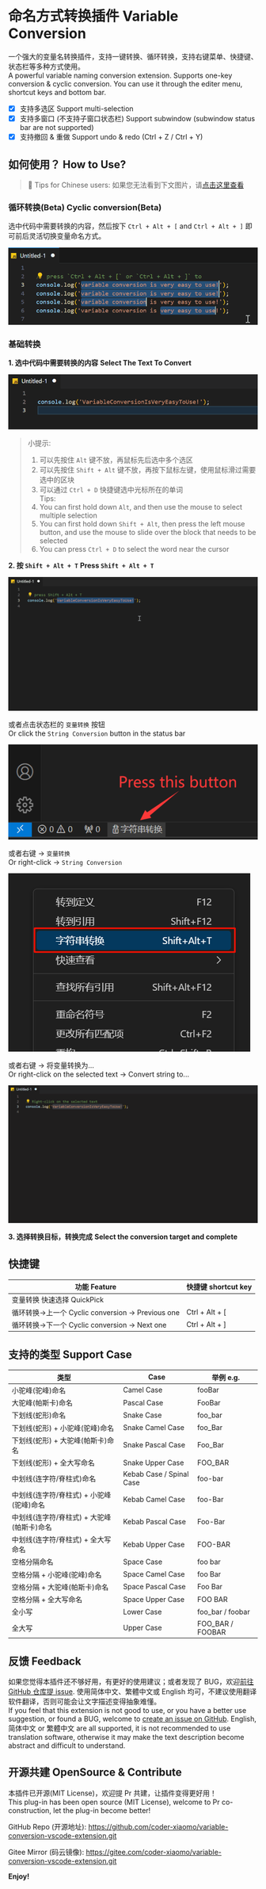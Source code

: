 # 命名方式转换插件 Variable Conversion

一个强大的变量名转换插件，支持一键转换、循环转换，支持右键菜单、快捷键、状态栏等多种方式使用。<br>
A powerful variable naming conversion extension. Supports one-key conversion & cyclic conversion. You can use it through the editer menu, shortcut keys and bottom bar.

- [x] 支持多选区 Support multi-selection
- [x] 支持多窗口 (不支持子窗口状态栏) Support subwindow  (subwindow status bar are not supported)
- [x] 支持撤回 & 重做 Support undo & redo (Ctrl + Z / Ctrl + Y)

## 如何使用？ How to Use?

> 🔭 Tips for Chinese users: 如果您无法看到下文图片，请[点击这里查看](https://gitee.com/coder-xiaomo/variable-conversion-vscode-extension/blob/main/README.md)

### 循环转换(Beta) Cyclic conversion(Beta)

选中代码中需要转换的内容，然后按下 `Ctrl + Alt + [` and `Ctrl + Alt + ]` 即可前后灵活切换变量命名方式。

![](image/cyclic-conversion.gif)

### 基础转换

**1. 选中代码中需要转换的内容** **Select The Text To Convert**

![Step1. Select The Text To Convert](image/step1-select-the-text-to-convert.gif)

> 小提示: <br>
> 1. 可以先按住 `Alt` 键不放，再鼠标先后选中多个选区 <br>
> 2. 可以先按住 `Shift + Alt` 键不放，再按下鼠标左键，使用鼠标滑过需要选中的区块 <br>
> 3. 可以通过 `Ctrl + D` 快捷键选中光标所在的单词 <br>
> Tips: <br>
> 1. You can first hold down `Alt`,  and then use the mouse to select multiple selection <br>
> 2. You can first hold down `Shift + Alt`, then press the left mouse button, and use the mouse to slide over the block that needs to be selected <br>
> 3. You can press `Ctrl + D` to select the word near the cursor <br>

**2. 按 `Shift + Alt + T`** **Press `Shift + Alt + T`**

![Step2. Press Shift + Alt + T](image/step2-press-shift-alt-t.gif)

或者点击状态栏的 `变量转换` 按钮<br>
Or click the `String Conversion` button in the status bar

![Step2. Press Status Bar Button](image/step2-press-status-bar-button.png)

或者右键 -> `变量转换`<br>
Or right-click -> `String Conversion`

![Step2. Variable conversion on the context menu](image/step2-variable-conversion-on-context-menu.png)

或者右键 -> 将变量转换为... <br>
Or right-click on the selected text -> Convert string to...

![Step2. Right-click on the selected text](image/step2-right-click-on-the-selected-text.gif)

**3. 选择转换目标，转换完成** **Select the conversion target and complete**

## 快捷键

| 功能 Feature                                     | 快捷键 shortcut key |
| ------------------------------------------------ | ------------------- |
| 变量转换 快速选择 QuickPick                      |                     |
| 循环转换→上一个 Cyclic conversion → Previous one | Ctrl + Alt + [      |
| 循环转换→下一个 Cyclic conversion → Next one     | Ctrl + Alt + ]      |



## 支持的类型 Support Case

| 类型                                       | Case                     | 举例 e.g.        |
| ------------------------------------------ | ------------------------ | ---------------- |
| 小驼峰(驼峰)命名                           | Camel Case               | fooBar           |
| 大驼峰(帕斯卡)命名                         | Pascal Case              | FooBar           |
| 下划线(蛇形)命名                           | Snake Case               | foo_bar          |
| 下划线(蛇形) + 小驼峰(驼峰)命名            | Snake Camel Case         | foo_Bar          |
| 下划线(蛇形) + 大驼峰(帕斯卡)命名          | Snake Pascal Case        | Foo_Bar          |
| 下划线(蛇形) + 全大写命名                  | Snake Upper Case         | FOO_BAR          |
| 中划线(连字符/脊柱式)命名                  | Kebab Case / Spinal Case | foo-bar          |
| 中划线(连字符/脊柱式) + 小驼峰(驼峰)命名   | Kebab Camel Case         | foo-Bar          |
| 中划线(连字符/脊柱式) + 大驼峰(帕斯卡)命名 | Kebab Pascal Case        | Foo-Bar          |
| 中划线(连字符/脊柱式) + 全大写命名         | Kebab Upper Case         | FOO-BAR          |
| 空格分隔命名                               | Space Case               | foo bar          |
| 空格分隔 + 小驼峰(驼峰)命名                | Space Camel Case         | foo Bar          |
| 空格分隔 + 大驼峰(帕斯卡)命名              | Space Pascal Case        | Foo Bar          |
| 空格分隔 + 全大写命名                      | Space Upper Case         | FOO BAR          |
| 全小写                                     | Lower Case               | foo_bar / foobar |
| 全大写                                     | Upper Case               | FOO_BAR / FOOBAR |

## 反馈 Feedback

如果您觉得本插件还不够好用，有更好的使用建议；或者发现了 BUG，欢迎[前往 GitHub 仓库提 issue](https://github.com/coder-xiaomo/variable-conversion-vscode-extension/issues). 使用简体中文、繁體中文或 English 均可，不建议使用翻译软件翻译，否则可能会让文字描述变得抽象难懂。<br>
If you feel that this extension is not good to use, or you have a better use suggestion, or found a BUG, welcome to [create an issue on GitHub](https://github.com/coder-xiaomo/variable-conversion-vscode-extension/issues). English, 简体中文 or 繁體中文 are all supported, it is not recommended to use translation software, otherwise it may make the text description become abstract and difficult to understand.

## 开源共建 OpenSource & Contribute

本插件已开源(MIT License)，欢迎提 Pr 共建，让插件变得更好用！<br>
This plug-in has been open source (MIT License), welcome to Pr co-construction, let the plug-in become better!

GitHub Repo (开源地址): https://github.com/coder-xiaomo/variable-conversion-vscode-extension.git

Gitee Mirror (码云镜像): https://gitee.com/coder-xiaomo/variable-conversion-vscode-extension.git

<!--

## Extension Settings

Include if your extension adds any VS Code settings through the `contributes.configuration` extension point.

For example:

This extension contributes the following settings:

* `myExtension.enable`: Enable/disable this extension.
* `myExtension.thing`: Set to `blah` to do something.

-->

**Enjoy!**
